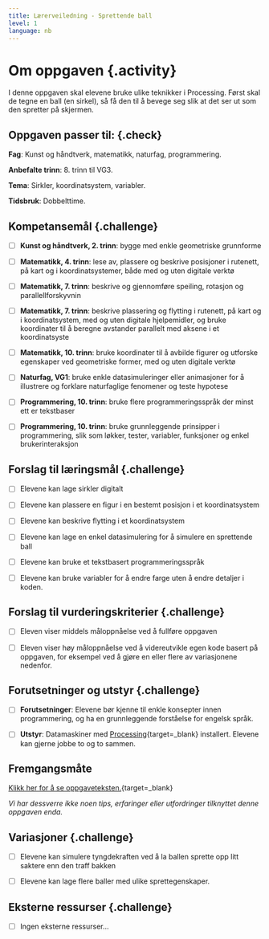 ```yaml
---
title: Lærerveiledning - Sprettende ball
level: 1
language: nb
---
```



# Om oppgaven {.activity}

I denne oppgaven skal elevene bruke ulike teknikker i Processing. Først skal de
tegne en ball (en sirkel), så få den til å bevege seg slik at det ser ut som den
spretter på skjermen.

## Oppgaven passer til: {.check}

 __Fag__: Kunst og håndtverk, matematikk, naturfag, programmering.

__Anbefalte trinn__: 8. trinn til VG3.

__Tema__: Sirkler, koordinatsystem, variabler.

__Tidsbruk__: Dobbelttime.

## Kompetansemål {.challenge}

- [ ] __Kunst og håndtverk, 2. trinn__: bygge med enkle geometriske grunnforme

- [ ] __Matematikk, 4. trinn__: lese av, plassere og beskrive posisjoner i
       rutenett, på kart og i koordinatsystemer, både med og uten digitale
       verktø

- [ ] __Matematikk, 7. trinn__: beskrive og gjennomføre speiling, rotasjon og
       parallellforskyvnin

- [ ] __Matematikk, 7. trinn__: beskrive plassering og flytting i rutenett, på
       kart og i koordinatsystem, med og uten digitale hjelpemidler, og bruke
       koordinater til å beregne avstander parallelt med aksene i et
       koordinatsyste

- [ ] __Matematikk, 10. trinn__: bruke koordinater til å avbilde figurer og
       utforske egenskaper ved geometriske former, med og uten digitale verktø

- [ ] __Naturfag, VG1__: bruke enkle datasimuleringer eller animasjoner for å
       illustrere og forklare naturfaglige fenomener og teste hypotese

- [ ] __Programmering, 10. trinn__: bruke flere programmeringsspråk der minst
       ett er tekstbaser

- [ ] __Programmering, 10. trinn__: bruke grunnleggende prinsipper i
       programmering, slik som løkker, tester, variabler, funksjoner og enkel
       brukerinteraksjon

## Forslag til læringsmål {.challenge}

- [ ] Elevene kan lage sirkler digitalt

- [ ] Elevene kan plassere en figur i en bestemt posisjon i et koordinatsystem

- [ ] Elevene kan beskrive flytting i et koordinatsystem

- [ ] Elevene kan lage en enkel datasimulering for å simulere en sprettende ball

- [ ] Elevene kan bruke et tekstbasert programmeringsspråk

- [ ] Elevene kan bruke variabler for å endre farge uten å endre detaljer i
       koden.

## Forslag til vurderingskriterier {.challenge}

- [ ] Eleven viser middels måloppnåelse ved å fullføre oppgaven

- [ ] Eleven viser høy måloppnåelse ved å videreutvikle egen kode basert på
      oppgaven, for eksempel ved å gjøre en eller flere av variasjonene
      nedenfor.

## Forutsetninger og utstyr {.challenge}

- [ ] __Forutsetninger__: Elevene bør kjenne til enkle konsepter innen
       programmering, og ha en grunnleggende forståelse for engelsk språk.

- [ ] __Utstyr__: Datamaskiner med
       [Processing](https://www.processing.org/download/){target=_blank}
       installert. Elevene kan gjerne jobbe to og to sammen.

## Fremgangsmåte

[Klikk her for å se
oppgaveteksten.](../sprettende_ball/sprettende_ball.html){target=_blank}

_Vi har dessverre ikke noen tips, erfaringer eller utfordringer tilknyttet denne
oppgaven enda._

## Variasjoner {.challenge}

- [ ] Elevene kan simulere tyngdekraften ved å la ballen sprette opp litt
      saktere enn den traff bakken

- [ ] Elevene kan lage flere baller med ulike sprettegenskaper.

## Eksterne ressurser {.challenge}

- [ ] Ingen eksterne ressurser...
